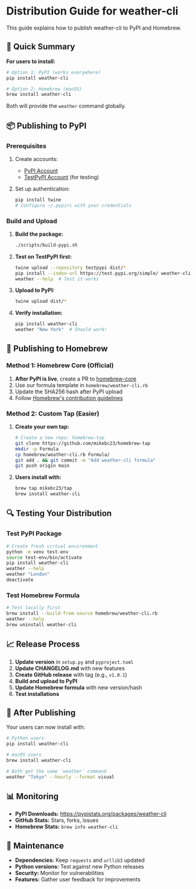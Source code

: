 # Distribution Guide for weather-cli

This guide explains how to publish weather-cli to PyPI and Homebrew.

## 🎯 Quick Summary

**For users to install:**

```bash
# Option 1: PyPI (works everywhere)
pip install weather-cli

# Option 2: Homebrew (macOS)
brew install weather-cli
```

Both will provide the `weather` command globally.

## 📦 Publishing to PyPI

### Prerequisites

1. Create accounts:
   - [PyPI Account](https://pypi.org/account/register/)
   - [TestPyPI Account](https://test.pypi.org/account/register/) (for testing)

2. Set up authentication:

   ```bash
   pip install twine
   # Configure ~/.pypirc with your credentials
   ```

### Build and Upload

1. **Build the package:**

   ```bash
   ./scripts/build-pypi.sh
   ```

2. **Test on TestPyPI first:**

   ```bash
   twine upload --repository testpypi dist/*
   pip install --index-url https://test.pypi.org/simple/ weather-cli
   weather --help  # Test it works
   ```

3. **Upload to PyPI:**

   ```bash
   twine upload dist/*
   ```

4. **Verify installation:**

   ```bash
   pip install weather-cli
   weather "New York"  # Should work!
   ```

## 🍺 Publishing to Homebrew

### Method 1: Homebrew Core (Official)

1. **After PyPI is live**, create a PR to [homebrew-core](https://github.com/Homebrew/homebrew-core)
2. Use our formula template in `homebrew/weather-cli.rb`
3. Update the SHA256 hash after PyPI upload
4. Follow [Homebrew's contribution guidelines](https://docs.brew.sh/Formula-Cookbook)

### Method 2: Custom Tap (Easier)

1. **Create your own tap:**

   ```bash
   # Create a new repo: homebrew-tap
   git clone https://github.com/mikebc23/homebrew-tap
   mkdir -p Formula
   cp homebrew/weather-cli.rb Formula/
   git add . && git commit -m "Add weather-cli formula"
   git push origin main
   ```

2. **Users install with:**

   ```bash
   brew tap mikebc23/tap
   brew install weather-cli
   ```

## 🔍 Testing Your Distribution

### Test PyPI Package

```bash
# Create fresh virtual environment
python -m venv test-env
source test-env/bin/activate
pip install weather-cli
weather --help
weather "London"
deactivate
```

### Test Homebrew Formula

```bash
# Test locally first
brew install --build-from-source homebrew/weather-cli.rb
weather --help
brew uninstall weather-cli
```

## 📈 Release Process

1. **Update version** in `setup.py` and `pyproject.toml`
2. **Update CHANGELOG.md** with new features
3. **Create GitHub release** with tag (e.g., `v1.0.1`)
4. **Build and upload to PyPI**
5. **Update Homebrew formula** with new version/hash
6. **Test installations**

## 🎉 After Publishing

Your users can now install with:

```bash
# Python users
pip install weather-cli

# macOS users
brew install weather-cli

# Both get the same `weather` command
weather "Tokyo" --hourly --format visual
```

## 📊 Monitoring

- **PyPI Downloads:** https://pypistats.org/packages/weather-cli
- **GitHub Stats:** Stars, forks, issues
- **Homebrew Stats:** `brew info weather-cli`

## 🔧 Maintenance

- **Dependencies:** Keep `requests` and `urllib3` updated
- **Python versions:** Test against new Python releases
- **Security:** Monitor for vulnerabilities
- **Features:** Gather user feedback for improvements
